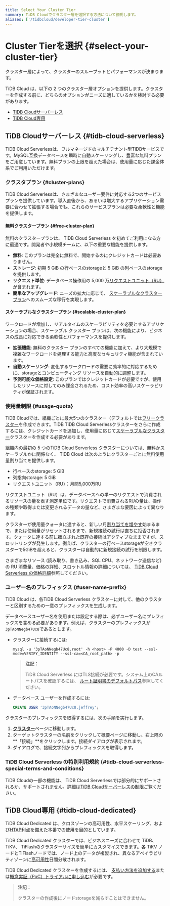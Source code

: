 ```yaml
---
title: Select Your Cluster Tier
summary: TiDB Cloudでクラスター層を選択する方法について説明します。
aliases: ['/tidbcloud/developer-tier-cluster']
---
```


# Cluster Tierを選択 {#select-your-cluster-tier}

クラスター層によって、クラスターのスループットとパフォーマンスが決まります。

TiDB Cloud は、以下の 2 つのクラスター層オプションを提供します。クラスターを作成する前に、どちらのオプションがニーズに適しているかを検討する必要があります。

-   [TiDB Cloudサーバーレス](#tidb-cloud-serverless)
-   [TiDB Cloud専用](#tidb-cloud-dedicated)

## TiDB Cloudサーバーレス {#tidb-cloud-serverless}

<!--To be confirmed-->

TiDB Cloud Serverlessは、フルマネージドのマルチテナント型TiDBサービスです。MySQL互換データベースを瞬時に自動スケーリングし、豊富な無料プランをご用意しています。無料プランの上限を超えた場合は、使用量に応じた課金体系でご利用いただけます。

### クラスタプラン {#cluster-plans}

TiDB Cloud Serverlessは、さまざまなユーザー要件に対応する2つのサービスプランを提供しています。導入直後から、あるいは増大するアプリケーション需要に合わせて拡張する場合でも、これらのサービスプランは必要な柔軟性と機能を提供します。

#### 無料クラスタープラン {#free-cluster-plan}

無料のクラスタープランは、 TiDB Cloud Serverless を初めてご利用になる方に最適です。開発者や小規模チームに、以下の重要な機能を提供します。

-   **無料**: このプランは完全に無料で、開始するのにクレジットカードは必要ありません。
-   **ストレージ**: 初期 5 GiB の行ベースのstorageと 5 GiB の列ベースのstorageを提供します。
-   **リクエスト単位**: データベース操作用の 5,000 万[リクエストユニット（RU）](/tidb-cloud/tidb-cloud-glossary.md#request-unit)が含まれます。
-   **簡単なアップグレード**: ニーズの拡大に応じて、 [スケーラブルなクラスタープラン](#scalable-cluster-plan)へのスムーズな移行を実現します。

#### スケーラブルなクラスタープラン {#scalable-cluster-plan}

ワークロードが増加し、リアルタイムのスケーラビリティを必要とするアプリケーションの場合、スケーラブル クラスター プランは、次の機能により、ビジネスの成長に対応できる柔軟性とパフォーマンスを提供します。

-   **拡張機能**: 無料のクラスター プランのすべての機能に加えて、より大規模で複雑なワークロードを処理する能力と高度なセキュリティ機能が含まれています。
-   **自動スケーリング**: 変化するワークロードの需要に効率的に対応するために、storageとコンピューティング リソースを自動的に調整します。
-   **予測可能な価格設定**: このプランではクレジットカードが必要ですが、使用したリソースに対してのみ課金されるため、コスト効率の高いスケーラビリティが保証されます。

### 使用量制限 {#usage-quota}

TiDB Cloudでは、組織ごとに最大5つのクラスター（デフォルトでは[フリークラスター](#free-cluster-plan)を作成できます。TiDB TiDB Cloud Serverlessクラスターをさらに作成するには、クレジットカードを追加し、使用量に応じて[スケーラブルなクラスター](#scalable-cluster-plan)クラスターを作成する必要があります。

組織内の最初の 5 つのTiDB Cloud Serverless クラスターについては、無料かスケーラブルかに関係なく、 TiDB Cloud は次のようにクラスターごとに無料使用量割り当てを提供します。

-   行ベースのstorage: 5 GiB
-   列指向storage: 5 GiB
-   リクエストユニット（RU）：月間5,000万RU

リクエストユニット（RU）は、データベースへの単一のリクエストで消費されるリソースの量を表す測定単位です。リクエストで消費されるRUの量は、操作の種類や取得または変更されるデータの量など、さまざまな要因によって異なります。

クラスターが使用量クォータに達すると、新しい月[割り当てを増やす](/tidb-cloud/manage-serverless-spend-limit.md#update-spending-limit)始まるまで、または使用量がリセットされるまで、新規接続の試行は直ちに拒否されます。クォータに達する前に確立された既存の接続はアクティブなままですが、スロットリングが発生します。例えば、クラスターの行ベースstorageが空きクラスターで5GiBを超えると、クラスターは自動的に新規接続の試行を制限します。

さまざまなリソース (読み取り、書き込み、SQL CPU、ネットワーク送信など) の RU 消費量、価格の詳細、スロットル情報の詳細については、 [TiDB Cloud Serverless の価格詳細](https://www.pingcap.com/tidb-cloud-serverless-pricing-details)参照してください。

### ユーザー名のプレフィックス {#user-name-prefix}

<!--Important: Do not update the section name "User name prefix" because this section is referenced by TiDB backend error messages.-->

TiDB Cloud は、各TiDB Cloud Serverless クラスターに対して、他のクラスターと区別するための一意のプレフィックスを生成します。

データベースユーザー名を使用または設定する際は、必ずユーザー名にプレフィックスを含める必要があります。例えば、クラスターのプレフィックスが`3pTAoNNegb47Uc8`であるとします。

-   クラスターに接続するには:

    ```shell
    mysql -u '3pTAoNNegb47Uc8.root' -h <host> -P 4000 -D test --ssl-mode=VERIFY_IDENTITY --ssl-ca=<CA_root_path> -p
    ```

    > **注記：**
    >
    > TiDB Cloud Serverless にはTLS接続が必要です。システム上のCAルートパスを確認するには、 [ルート証明書のデフォルトパス](/tidb-cloud/secure-connections-to-serverless-clusters.md#root-certificate-default-path)参照してください。

-   データベース ユーザーを作成するには:

    ```sql
    CREATE USER '3pTAoNNegb47Uc8.jeffrey';
    ```

クラスターのプレフィックスを取得するには、次の手順を実行します。

1.  [**クラスター**](https://tidbcloud.com/project/clusters)ページに移動します。
2.  ターゲットクラスターの名前をクリックして概要ページに移動し、右上隅の**「接続」**をクリックします。接続ダイアログが表示されます。
3.  ダイアログで、接続文字列からプレフィックスを取得します。

### TiDB Cloud Serverless の特別利用規約 {#tidb-cloud-serverless-special-terms-and-conditions}

TiDB Cloudの一部の機能は、 TiDB Cloud Serverlessでは部分的にサポートされるか、サポートされません。詳細は[TiDB Cloudサーバーレスの制限](/tidb-cloud/serverless-limitations.md)ご覧ください。

## TiDB Cloud専用 {#tidb-cloud-dedicated}

TiDB Cloud Dedicated は、クロスゾーンの高可用性、水平スケーリング、および[HTAP](https://en.wikipedia.org/wiki/Hybrid_transactional/analytical_processing)利点を備えた本番での使用を目的としています。

TiDB Cloud Dedicated クラスターでは、ビジネスニーズに合わせて TiDB、TiKV、 TiFlashのクラスターサイズを簡単にカスタマイズできます。各 TiKV ノードとTiFlashノードでは、ノード上のデータが複製され、異なるアベイラビリティゾーンに[高可用性](/tidb-cloud/high-availability-with-multi-az.md)日間分散されます。

TiDB Cloud Dedicated クラスターを作成するには、 [支払い方法を追加する](/tidb-cloud/tidb-cloud-billing.md#payment-method)または[概念実証（PoC）トライアルに申し込む](/tidb-cloud/tidb-cloud-poc.md)が必要です。

> **注記：**
>
> クラスターの作成後にノードstorageを減らすことはできません。
